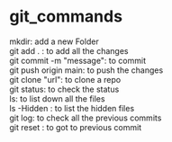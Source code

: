 # git_commands
mkdir: add a new Folder<br>
git add . : to add all the changes<br>
git commit -m "message": to commit<br>
git push origin main: to push the changes<br>
git clone "url": to clone a repo<br>
git status: to check the status<br>
ls: to list down all the files<br>
ls -Hidden : to list the hidden files<br>
git log: to check all the previous commits<br>
git reset <hash code>: to got to previous commit


